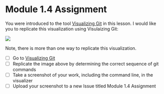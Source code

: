# Module 1.4 Assignment

You were introduced to the tool [Visualizing Git](http://git-school.github.io/visualizing-git/) in this lesson. I would like you to replicate this visualization using Visulaizing Git:

![](https://github.com/github-campus-advisors/Campus-Advisor-Training/blob/master/Module%201/assets/visualize_git.png)

Note, there is more than one way to replicate this visualization. 

- [ ] Go to [Visualizing Git](http://git-school.github.io/visualizing-git/)
- [ ] Replicate the image above by determining the correct sequence of git commands
- [ ] Take a screenshot of your work, including the command line, in the visualizer
- [ ] Upload your screenshot to a new Issue titled Module 1.4 Assignment
